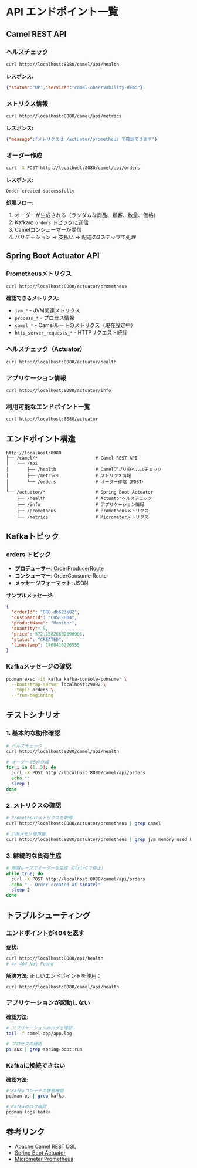 # API エンドポイント一覧

## Camel REST API

### ヘルスチェック
```bash
curl http://localhost:8080/camel/api/health
```

**レスポンス:**
```json
{"status":"UP","service":"camel-observability-demo"}
```

### メトリクス情報
```bash
curl http://localhost:8080/camel/api/metrics
```

**レスポンス:**
```json
{"message":"メトリクスは /actuator/prometheus で確認できます"}
```

### オーダー作成
```bash
curl -X POST http://localhost:8080/camel/api/orders
```

**レスポンス:**
```
Order created successfully
```

**処理フロー:**
1. オーダーが生成される（ランダムな商品、顧客、数量、価格）
2. Kafkaの `orders` トピックに送信
3. Camelコンシューマーが受信
4. バリデーション → 支払い → 配送の3ステップで処理

## Spring Boot Actuator API

### Prometheusメトリクス
```bash
curl http://localhost:8080/actuator/prometheus
```

**確認できるメトリクス:**
- `jvm_*` - JVM関連メトリクス
- `process_*` - プロセス情報
- `camel_*` - Camelルートのメトリクス（現在設定中）
- `http_server_requests_*` - HTTPリクエスト統計

### ヘルスチェック（Actuator）
```bash
curl http://localhost:8080/actuator/health
```

### アプリケーション情報
```bash
curl http://localhost:8080/actuator/info
```

### 利用可能なエンドポイント一覧
```bash
curl http://localhost:8080/actuator
```

## エンドポイント構造

```
http://localhost:8080
├── /camel/*                      # Camel REST API
│   └── /api
│       ├── /health               # Camelアプリのヘルスチェック
│       ├── /metrics              # メトリクス情報
│       └── /orders               # オーダー作成（POST）
│
└── /actuator/*                   # Spring Boot Actuator
    ├── /health                   # Actuatorヘルスチェック
    ├── /info                     # アプリケーション情報
    ├── /prometheus               # Prometheusメトリクス
    └── /metrics                  # Micrometerメトリクス
```

## Kafkaトピック

### orders トピック
- **プロデューサー**: OrderProducerRoute
- **コンシューマー**: OrderConsumerRoute
- **メッセージフォーマット**: JSON

**サンプルメッセージ:**
```json
{
  "orderId": "ORD-db623e82",
  "customerId": "CUST-004",
  "productName": "Monitor",
  "quantity": 5,
  "price": 372.15826602696905,
  "status": "CREATED",
  "timestamp": 1760416220555
}
```

### Kafkaメッセージの確認
```bash
podman exec -it kafka kafka-console-consumer \
  --bootstrap-server localhost:29092 \
  --topic orders \
  --from-beginning
```

## テストシナリオ

### 1. 基本的な動作確認
```bash
# ヘルスチェック
curl http://localhost:8080/camel/api/health

# オーダーを5件作成
for i in {1..5}; do
  curl -X POST http://localhost:8080/camel/api/orders
  echo ""
  sleep 1
done
```

### 2. メトリクスの確認
```bash
# Prometheusメトリクスを取得
curl http://localhost:8080/actuator/prometheus | grep camel

# JVMメモリ使用量
curl http://localhost:8080/actuator/prometheus | grep jvm_memory_used_bytes
```

### 3. 継続的な負荷生成
```bash
# 無限ループでオーダーを生成（Ctrl+Cで停止）
while true; do
  curl -X POST http://localhost:8080/camel/api/orders
  echo " - Order created at $(date)"
  sleep 2
done
```

## トラブルシューティング

### エンドポイントが404を返す

**症状:**
```bash
curl http://localhost:8080/api/health
# => 404 Not Found
```

**解決方法:**
正しいエンドポイントを使用：
```bash
curl http://localhost:8080/camel/api/health
```

### アプリケーションが起動しない

**確認方法:**
```bash
# アプリケーションのログを確認
tail -f camel-app/app.log

# プロセスの確認
ps aux | grep spring-boot:run
```

### Kafkaに接続できない

**確認方法:**
```bash
# Kafkaコンテナの状態確認
podman ps | grep kafka

# Kafkaのログ確認
podman logs kafka
```

## 参考リンク

- [Apache Camel REST DSL](https://camel.apache.org/components/latest/rest-dsl.html)
- [Spring Boot Actuator](https://docs.spring.io/spring-boot/docs/current/reference/html/actuator.html)
- [Micrometer Prometheus](https://micrometer.io/docs/registry/prometheus)


